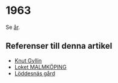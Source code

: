 # 1963

Se [år](år).

## Referenser till denna artikel

* [Knut Gyllin](knut%20gyllin)
* [Loket MALMKÖPING](loket%20malmköping)
* [Löddesnäs gård](löddesnäs%20gård)
